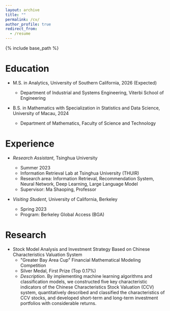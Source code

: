 ```yaml
---
layout: archive
title: ""
permalink: /cv/
author_profile: true
redirect_from:
  - /resume
---
```


{% include base_path %}

Education
======
* M.S. in Analytics, University of Southern California, 2026 (Expected)
  
  * Department of Industrial and Systems Engineering, Viterbi School of Engineering
* B.S. in Mathematics with Specialization in Statistics and Data Science, University of Macau, 2024
  * Department of Mathematics, Faculty of Science and Technology

Experience
======
* _Research Assistant_, Tsinghua University
  * Summer 2023
  * Information Retrieval Lab at Tsinghua University (THUIR)
  * Research area: Information Retrieval, Recommendation System, Neural Network, Deep Learning, Large Language Model
  * Supervisor: Ma Shaoping, Professor
 
* _Visiting Student_, University of California, Berkeley
  * Spring 2023
  * Program: Berkeley Global Access (BGA)

Research
======
* Stock Model Analysis and Investment Strategy Based on Chinese Characteristics Valuation System
  * "Greater Bay Area Cup" Financial Mathematical Modeling Competition
  * Silver Medal, First Prize (Top 0.17%)
  * _Description_. By implementing machine learning algorithms and classification models, we constructed five key characteristic
indicators of the Chinese Characteristics Stock Valuation (CCV) system, quantitatively described and classified the
characteristics of CCV stocks, and developed short-term and long-term investment portfolios with considerable returns.


<!--Skills
======
* Skill 1
* Skill 2
  * Sub-skill 2.1
  * Sub-skill 2.2
  * Sub-skill 2.3
* Skill 3

Publications
======
  <ul>{% for post in site.publications %}
    {% include archive-single-cv.html %}
  {% endfor %}</ul>
  
Talks
======
  <ul>{% for post in site.talks %}
    {% include archive-single-talk-cv.html %}
  {% endfor %}</ul>
  
Teaching
======
  <ul>{% for post in site.teaching %}
    {% include archive-single-cv.html %}
  {% endfor %}</ul>
  
Service and leadership
======
* Currently signed in to 43 different slack teams
-->
